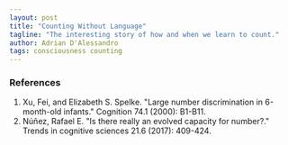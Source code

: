 ```yaml
---
layout: post
title: "Counting Without Language"
tagline: "The interesting story of how and when we learn to count."
author: Adrian D'Alessandro
tags: consciousness counting
---
```


### References
1. Xu, Fei, and Elizabeth S. Spelke. "Large number discrimination in 6-month-old infants." Cognition 74.1 (2000): B1-B11.
2. Núñez, Rafael E. "Is there really an evolved capacity for number?." Trends in cognitive sciences 21.6 (2017): 409-424.
